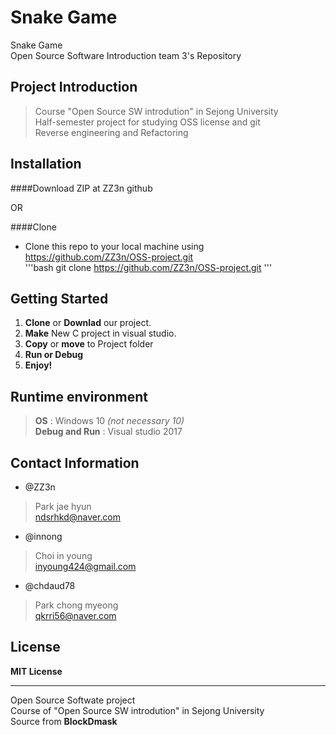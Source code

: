 # Snake Game  
 Snake Game  
 Open Source Software Introduction team 3's Repository

## Project Introduction  
>Course "Open Source SW introdution" in Sejong University    
>Half-semester project for studying OSS license and git  
>Reverse engineering and Refactoring

## Installation  
####Download ZIP at ZZ3n github  

OR  

####Clone
- Clone this repo to your local machine using https://github.com/ZZ3n/OSS-project.git  
'''bash
git clone https://github.com/ZZ3n/OSS-project.git
'''  

## Getting Started  
1. **Clone** or **Downlad** our project.      
2. **Make** New C project in visual studio.   
3. **Copy** or **move** to Project folder   
4. **Run or Debug**   
5. **Enjoy!**   

## Runtime environment  
> **OS** : Windows 10 _(not necessary 10)_   
> **Debug and Run** : Visual studio 2017  

## Contact Information  
- @ZZ3n  
> Park jae hyun  
> ndsrhkd@naver.com  
- @innong  
> Choi in young  
> inyoung424@gmail.com  
- @chdaud78  
> Park chong myeong  
> qkrri56@naver.com     

## License  
**MIT License**  


***
Open Source Softwate project   
Course of "Open Source SW introdution" in Sejong University    
Source from **BlockDmask**
